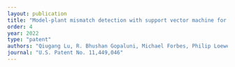 ```yaml
---
layout: publication
title: "Model-plant mismatch detection with support vector machine for cross-directional process behavior monitoring"
order: 4
year: 2022
type: "patent"
authors: "Qiugang Lu, R. Bhushan Gopaluni, Michael Forbes, Philip Loewen, Johan Backstrom, Guy A. Dumont"
journal: "U.S. Patent No. 11,449,046"
---
```

